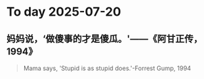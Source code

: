 
# To day 2025-07-20


## 妈妈说，‘做傻事的才是傻瓜。'——《阿甘正传，1994》
> Mama says, 'Stupid is as stupid does.'-Forrest Gump, 1994

    